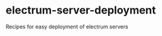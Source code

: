 electrum-server-deployment
==========================

Recipes for easy deployment of electrum servers
